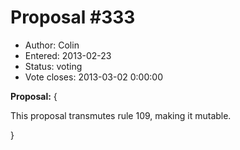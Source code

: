 Proposal #333
============= 
* Author: Colin
* Entered: 2013-02-23
* Status: voting
* Vote closes: 2013-03-02 0:00:00

__Proposal:__
{

This proposal transmutes rule 109, making it mutable.

}
